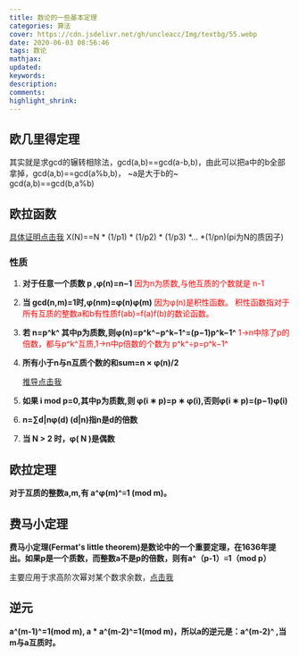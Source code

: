 ```yaml
---
title: 数论的一些基本定理
categories: 算法
cover: https://cdn.jsdelivr.net/gh/uncleacc/Img/textbg/55.webp
date: 2020-06-03 08:56:46
tags: 数论
mathjax: 
updated: 
keywords: 
description: 
comments: 
highlight_shrink: 
---
```

## 欧几里得定理
其实就是求gcd的辗转相除法，gcd(a,b)==gcd(a-b,b)，由此可以把a中的b全部拿掉，gcd(a,b)==gcd(a%b,b)， ~a是大于b的~   
gcd(a,b)==gcd(b,a%b)
## 欧拉函数
[具体证明点击我](https://blog.csdn.net/qq_37493070/article/details/81988725)
X(N)==N * (1/p1) * (1/p2) * (1/p3) *... *(1/pn)(pi为N的质因子)   
### 性质
1. **对于任意一个质数 p ,φ(n)=n−1**
<font color="red">因为n为质数,与他互质的个数就是 n-1</font>

2. **当 gcd(n,m)=1时,φ(nm)=φ(n)φ(m)**
<font color="red">因为φ(n)是积性函数。 积性函数指对于所有互质的整数a和b有性质f(ab)=f(a)f(b)的数论函数。</font>

3. **若 n=p^k^ 其中p为质数,则φ(n)=p^k^−p^k−1^=(p−1)p^k−1^**
<font color="red">1→n中除了p的倍数，都与p^k^互质,1→n中p倍数的个数为 p^k^÷p=p^k−1^</font>

4. **所有小于n与n互质个数的和sum=n × φ(n)/2**

   [推导点击我](https://www.cnblogs.com/justPassBy/p/4489351.html)

5. **如果 i mod p=0,其中p为质数,则 φ(i ∗ p)=p ∗ φ(i),否则φ(i ∗ p)=(p−1)φ(i)**

6. **n=∑d|nφ(d) (d|n)指n是d的倍数**

7. **当 N > 2 时，φ( N )是偶数**
## 欧拉定理

**对于互质的整数a,m,有 a^φ(m)^≡1 (mod m)。**

## 费马小定理

**费马小定理(Fermat's little theorem)是数论中的一个重要定理，在1636年提出。如果p是一个质数，而整数a不是p的倍数，则有a^（p-1）≡1（mod p）**

主要应用于求高阶次幂对某个数求余数，[点击我](https://baike.baidu.com/item/%E8%B4%B9%E9%A9%AC%E5%B0%8F%E5%AE%9A%E7%90%86/4776158?fr=aladdin)

## 逆元

**a^(m-1)^=1(mod m), a * a^(m-2)^=1(mod m)，所以a的逆元是：a^(m-2)^ ,当m与a互质时。**
